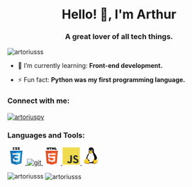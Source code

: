 <h1 align="center">Hello! 👋, I'm Arthur</h1>
<h3 align="center">A great lover of all tech things.</h3>

<p align="left"> <img src="https://komarev.com/ghpvc/?username=aarchmoon&label=Profile%20views&color=0e75b6&style=flat" alt="artoriusss" /> </p>

- 🌱 I’m currently learning: **Front-end development.**

- ⚡ Fun fact: **Python was my first programming language.**

<h3 align="left">Connect with me:</h3>
<p align="left">
<a href="https://twitter.com/ArchMoon_" target="blank"><img align="center" src="https://raw.githubusercontent.com/rahuldkjain/github-profile-readme-generator/master/src/images/icons/Social/twitter.svg" alt="artoriuspy" height="30" width="40" /></a>
</p>

<h3 align="left">Languages and Tools:</h3>
<p align="left"> <a href="https://www.w3schools.com/css/" target="_blank" rel="noreferrer"> <img src="https://raw.githubusercontent.com/devicons/devicon/master/icons/css3/css3-original-wordmark.svg" alt="css3" width="40" height="40"/> </a> <a href="https://git-scm.com/" target="_blank" rel="noreferrer"> <img src="https://www.vectorlogo.zone/logos/git-scm/git-scm-icon.svg" alt="git" width="40" height="40"/> </a> <a href="https://www.w3.org/html/" target="_blank" rel="noreferrer"> <img src="https://raw.githubusercontent.com/devicons/devicon/master/icons/html5/html5-original-wordmark.svg" alt="html5" width="40" height="40"/> </a> <a href="https://developer.mozilla.org/en-US/docs/Web/JavaScript" target="_blank" rel="noreferrer"> <img src="https://raw.githubusercontent.com/devicons/devicon/master/icons/javascript/javascript-original.svg" alt="javascript" width="40" height="40"/> </a> <a href="https://www.linux.org/" target="_blank" rel="noreferrer"> <img src="https://raw.githubusercontent.com/devicons/devicon/master/icons/linux/linux-original.svg" alt="linux" width="40" height="40"/> </a>

<p><img align="left" src="https://github-readme-stats.vercel.app/api/top-langs?username=aarchmoon&show_icons=true&locale=en&layout=compact" alt="artoriusss" /></p>

<p>&nbsp;<img align="center" src="https://github-readme-stats.vercel.app/api?username=aarchmoon&show_icons=true&locale=en" alt="artoriusss" /></p>
